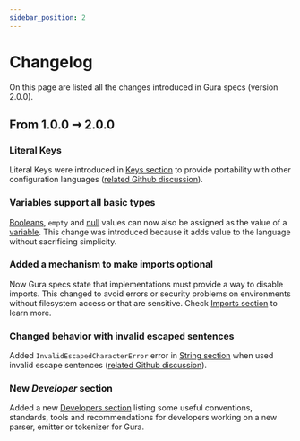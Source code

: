 ```yaml
---
sidebar_position: 2
---
```


# Changelog

On this page are listed all the changes introduced in Gura specs (version 2.0.0).


## From 1.0.0 ➞ 2.0.0


### Literal Keys

Literal Keys were introduced in [Keys section][keys-section] to provide portability with other configuration languages ([related Github discussion][discussion-literal-keys]).


### Variables support all basic types

[Booleans][boolean-section], `empty` and [null][null-section] values can now also be assigned as the value of a [variable][variables-section]. This change was introduced because it adds value to the language without sacrificing simplicity.


### Added a mechanism to make imports optional

Now Gura specs state that implementations must provide a way to disable imports. This changed to avoid errors or security problems on environments without filesystem access or that are sensitive. Check [Imports section][import-section] to learn more.


### Changed behavior with invalid escaped sentences

Added `InvalidEscapedCharacterError` error in [String section][string-section] when used invalid escape sentences ([related Github discussion][discussion-escape-chars]).


### New *Developer* section

Added a new [Developers section][developers-section] listing some useful conventions, standards, tools and recommendations for developers working on a new parser, emitter or tokenizer for Gura.


[keys-section]: spec#keys
[boolean-section]: spec#boolean
[null-section]: spec#null
[discussion-literal-keys]: https://github.com/gura-conf/gura/discussions/10
[import-section]: spec#imports
[variables-section]: spec#variables
[string-section]: spec#string
[discussion-escape-chars]: https://github.com/gura-conf/gura/discussions/11
[developers-section]: Developers/introduction
